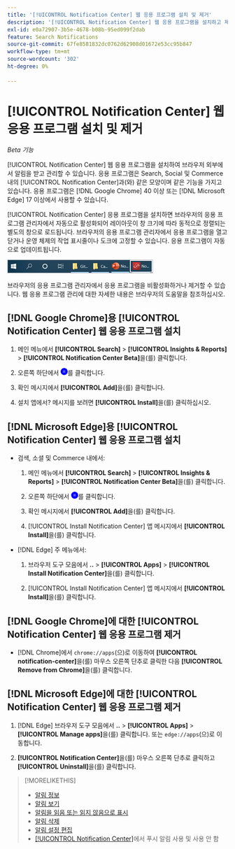 ```yaml
---
title: '[!UICONTROL Notification Center] 웹 응용 프로그램 설치 및 제거'
description: '[!UICONTROL Notification Center] 웹 응용 프로그램을 설치하고 제거하는 방법에 대해 알아봅니다.'
exl-id: e0a72907-3b5e-4678-b08b-95ed099f2dab
feature: Search Notifications
source-git-commit: 67fe8581832dc0762d62908d01672e53cc95b847
workflow-type: tm+mt
source-wordcount: '302'
ht-degree: 0%

---
```


# [!UICONTROL Notification Center] 웹 응용 프로그램 설치 및 제거

*Beta 기능*

[!UICONTROL Notification Center] 웹 응용 프로그램을 설치하여 브라우저 외부에서 알림을 받고 관리할 수 있습니다. 응용 프로그램은 Search, Social 및 Commerce 내의 [!UICONTROL Notification Center]과(와) 같은 모양이며 같은 기능을 가지고 있습니다. 응용 프로그램은 [!DNL Google Chrome] 40 이상 또는 [!DNL Microsoft Edge] 17 이상에서 사용할 수 있습니다.

[!UICONTROL Notification Center] 응용 프로그램을 설치하면 브라우저의 응용 프로그램 관리자에서 자동으로 활성화되어 레이아웃이 창 크기에 따라 동적으로 정렬되는 별도의 창으로 로드됩니다. 브라우저의 응용 프로그램 관리자에서 응용 프로그램을 열고 닫거나 운영 체제의 작업 표시줄이나 도크에 고정할 수 있습니다. 응용 프로그램이 자동으로 업데이트됩니다.

![Microsoft Windows 작업 표시줄의 알림 센터 아이콘](/help/search-social-commerce/assets/windows-taskbar.png "Microsoft Windows 작업 표시줄의 알림 센터 아이콘")

브라우저의 응용 프로그램 관리자에서 응용 프로그램을 비활성화하거나 제거할 수 있습니다. 웹 응용 프로그램 관리에 대한 자세한 내용은 브라우저의 도움말을 참조하십시오.

## [!DNL Google Chrome]용 [!UICONTROL Notification Center] 웹 응용 프로그램 설치

1. 메인 메뉴에서 **[!UICONTROL Search]** > **[!UICONTROL Insights & Reports]** > **[!UICONTROL Notification Center Beta]**&#x200B;을(를) 클릭합니다.

1. 오른쪽 하단에서 ![알림 센터 웹 앱 설치](/help/search-social-commerce/assets/notifications-install-app.png "알림 센터 웹 앱 설치")를 클릭합니다.

1. 확인 메시지에서 **[!UICONTROL Add]**&#x200B;을(를) 클릭합니다.

1. 설치 앱에서? 메시지를 보려면 **[!UICONTROL Install]**&#x200B;을(를) 클릭하십시오.

## [!DNL Microsoft Edge]용 [!UICONTROL Notification Center] 웹 응용 프로그램 설치

* 검색, 소셜 및 Commerce 내에서:

   1. 메인 메뉴에서 **[!UICONTROL Search]** > **[!UICONTROL Insights & Reports]** > **[!UICONTROL Notification Center Beta]**&#x200B;을(를) 클릭합니다.

   1. 오른쪽 하단에서 ![알림 센터 웹 앱 설치](/help/search-social-commerce/assets/notifications-install-app.png "알림 센터 웹 앱 설치")를 클릭합니다.

   1. 확인 메시지에서 **[!UICONTROL Add]**&#x200B;을(를) 클릭합니다.

   1. [!UICONTROL Install Notification Center] 앱 메시지에서 **[!UICONTROL Install]**&#x200B;을(를) 클릭합니다.

* [!DNL Edge] 주 메뉴에서:

   1. 브라우저 도구 모음에서 **..** > **[!UICONTROL Apps]** > **[!UICONTROL Install Notification Center]**&#x200B;을(를) 클릭합니다.

   1. [!UICONTROL Install Notification Center] 앱 메시지에서 **[!UICONTROL Install]**&#x200B;을(를) 클릭합니다.

## [!DNL Google Chrome]에 대한 [!UICONTROL Notification Center] 웹 응용 프로그램 제거

* [!DNL Chrome]에서 `chrome://apps`(으)로 이동하여 **[!UICONTROL notification-center]**&#x200B;을(를) 마우스 오른쪽 단추로 클릭한 다음 **[!UICONTROL Remove from Chrome]**&#x200B;을(를) 클릭합니다.

## [!DNL Microsoft Edge]에 대한 [!UICONTROL Notification Center] 웹 응용 프로그램 제거

1. [!DNL Edge] 브라우저 도구 모음에서 **..** > **[!UICONTROL Apps]** > **[!UICONTROL Manage apps]**&#x200B;을(를) 클릭합니다. 또는 `edge://apps`(으)로 이동합니다.

1. **[!UICONTROL Notification Center]**&#x200B;을(를) 마우스 오른쪽 단추로 클릭하고 **[!UICONTROL Uninstall]**&#x200B;을(를) 클릭합니다.

>[!MORELIKETHIS]
>
>* [알림 정보](/help/search-social-commerce/notifications/notification-about.md)
>* [알림 보기](notification-view.md)
>* [알림을 읽음 또는 읽지 않음으로 표시](notification-mark-read-unread.md)
>* [알림 삭제](notification-delete.md)
>* [알림 설정 편집](notification-edit.md)
>* [[!UICONTROL Notification Center]](notifications-push-enable-disable.md)에서 푸시 알림 사용 및 사용 안 함
